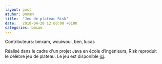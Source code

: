 ```yaml
---
layout: post
atuhor: BmXaM
title:  "Jeu de plateau Risk"
date:   2018-04-28 12:00:00 +0100
categories: bmxam
---
```

Contributeurs: bmxam, wouiwoui, ben, lucas

Réalisé dans le cadre d'un projet Java en école d'ingénieurs, Risk reproduit le célèbre jeu de plateau. Le jeu est disponible [ici][risk-url].

[risk-url]: https://jacknbob.fr/bmxam/projects/Risk.zip
